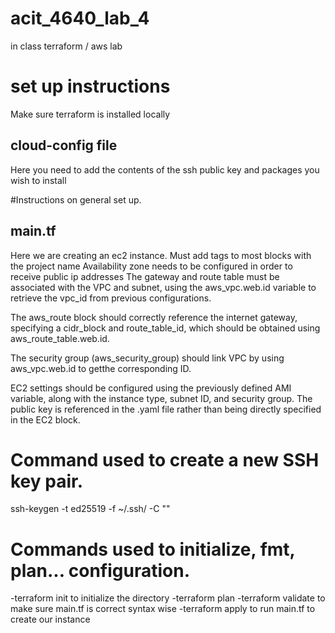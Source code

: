 # acit_4640_lab_4
in class terraform / aws lab

# set up instructions
Make sure terraform is installed locally
## cloud-config file
Here you need to add the contents of the ssh public key and packages you wish to install

#Instructions on general set up.
## main.tf
Here we are creating an ec2 instance. 
Must add tags to most blocks with the project name
Availability zone needs to be configured in order to receive public ip addresses
The gateway and route table must be associated with the VPC and subnet, using the aws_vpc.web.id variable to retrieve the vpc_id from previous configurations.

The aws_route block should correctly reference the internet gateway, specifying a cidr_block and route_table_id, which should be obtained using aws_route_table.web.id.

The security group (aws_security_group) should link VPC by using aws_vpc.web.id to getthe corresponding ID.

EC2 settings should be configured using the previously defined AMI variable, along with the instance type, subnet ID, and security group. The public key is referenced in the .yaml file rather than being directly specified in the EC2 block.

# Command used to create a new SSH key pair.
  ssh-keygen -t ed25519 -f ~/.ssh/<key-name> -C "<commnet-to-identify-key>"

# Commands used to initialize, fmt, plan... configuration.
  -terraform init to initialize the directory
  -terraform plan
  -terraform validate to make sure main.tf is correct syntax wise
  -terraform apply to run main.tf to create our instance

      

